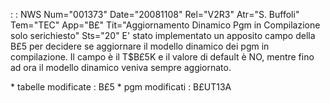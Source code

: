 :  : NWS Num="001373" Date="20081108" Rel="V2R3" Atr="S. Buffoli" Tem="TEC" App="B£" Tit="Aggiornamento Dinamico Pgm in Compilazione solo serichiesto" Sts="20"
E' stato implementato un apposito campo della B£5 per decidere se aggiornare il modello dinamico dei pgm in compilazione. Il campo è il T$B£5K e il valore di default è NO, mentre fino ad ora il modello dinamico veniva sempre aggiornato.

\* tabelle modificate :  B£5
\* pgm modificati :  B£UT13A

